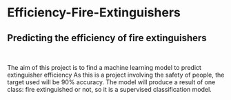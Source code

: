 
<h1> Efficiency-Fire-Extinguishers</h1>

<h2>Predicting the efficiency of fire extinguishers</h2>
<br>
<p>The aim of this project is to find a machine learning model to predict extinguisher efficiency
As this is a project involving the safety of people, the target used will be 90% accuracy.
The model will produce a result of one class: fire extinguished or not, so it is a supervised
classification model.
</p>
